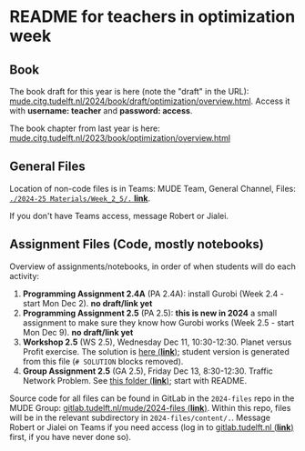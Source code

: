 # README for teachers in optimization week

## Book

The book draft for this year is here (note the "draft" in the URL): [mude.citg.tudelft.nl/2024/book/draft/optimization/overview.html](https://mude.citg.tudelft.nl/2024/book/draft/optimization/overview.html). Access it with **username: teacher** and **password: access**.

The book chapter from last year is here: [mude.citg.tudelft.nl/2023/book/optimization/overview.html](https://mude.citg.tudelft.nl/2023/book/optimization/overview.html)

## General Files

Location of non-code files is in Teams: MUDE Team, General Channel, Files: [`./2024-25 Materials/Week_2_5/.` **link**](https://tud365.sharepoint.com/:f:/r/sites/MUDE/Gedeelde%20documenten/General/2024-25%20Materials/Week_2_5?csf=1&web=1&e=wxbPmB).

If you don't have Teams access, message Robert or Jialei.

## Assignment Files (Code, mostly notebooks)


Overview of assignments/notebooks, in order of when students will do each activity:
1. **Programming Assignment 2.4A** (PA 2.4A): install Gurobi (Week 2.4 - start Mon Dec 2). **no draft/link yet**
2. **Programming Assignment 2.5** (PA 2.5): **this is new in 2024** a small assignment to make sure they know how Gurobi works (Week 2.5 - start Mon Dec 9). **no draft/link yet**
3. **Workshop 2.5** (WS 2.5), Wednesday Dec 11, 10:30-12:30. Planet versus Profit exercise. The solution is [here (**link**)](https://mude.citg.tudelft.nl/2024/files/teachers/Week_2_5/WS_2_5_solution.html); student version is generated from this file (`# SOLUTION` blocks removed).
4. **Group Assignment 2.5** (GA 2.5), Friday Dec 13, 8:30-12:30. Traffic Network Problem. See [this folder (**link**)](https://mude.citg.tudelft.nl/2024/files/teachers/GA_2_5/); start with README.

Source code for all files can be found in GitLab in the `2024-files` repo in the MUDE Group: [gitlab.tudelft.nl/mude/2024-files (**link**)](https://gitlab.tudelft.nl/mude/2024-files). Within this repo, files will be in the relevant subdirectory in `2024-files/content/.`. Message Robert or Jialei on Teams if you need access (log in to [gitlab.tudelft.nl (**link**)](https://gitlab.tudelft.nl/) first, if you have never done so).